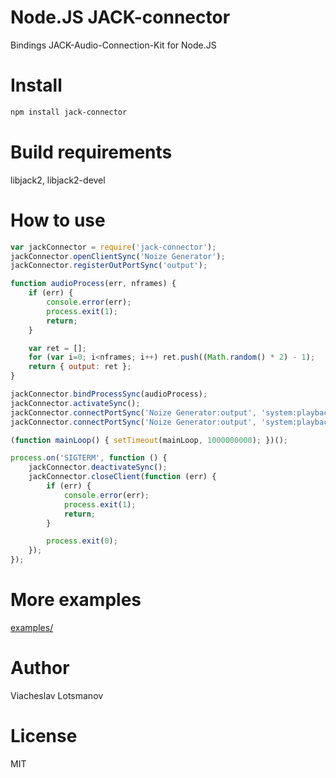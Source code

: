 Node.JS JACK-connector
======================

Bindings JACK-Audio-Connection-Kit for Node.JS

Install
=======
```bash
npm install jack-connector
```

Build requirements
==================
libjack2, libjack2-devel

How to use
==========
```javascript
var jackConnector = require('jack-connector');
jackConnector.openClientSync('Noize Generator');
jackConnector.registerOutPortSync('output');

function audioProcess(err, nframes) {
	if (err) {
		console.error(err);
		process.exit(1);
		return;
	}

	var ret = [];
	for (var i=0; i<nframes; i++) ret.push((Math.random() * 2) - 1);
	return { output: ret };
}

jackConnector.bindProcessSync(audioProcess);
jackConnector.activateSync();
jackConnector.connectPortSync('Noize Generator:output', 'system:playback_1');
jackConnector.connectPortSync('Noize Generator:output', 'system:playback_2');

(function mainLoop() { setTimeout(mainLoop, 1000000000); })();

process.on('SIGTERM', function () {
	jackConnector.deactivateSync();
	jackConnector.closeClient(function (err) {
		if (err) {
			console.error(err);
			process.exit(1);
			return;
		}

		process.exit(0);
	});
});
```

More examples
=============

[examples/](./examples/)

Author
======

Viacheslav Lotsmanov

License
=======

MIT
